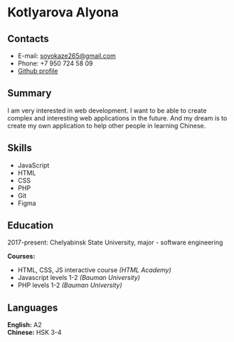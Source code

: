 # Kotlyarova Alyona

## Contacts
* E-mail: soyokaze265@gmail.com
* Phone: +7 950 724 58 09
* [Github profile](https://github.com/Soyo265)

## Summary
I am very interested in web development. I want to be able to create complex and interesting web applications in the future. And my dream is to create my own application to help other people in learning Chinese.

## Skills
* JavaScript
* HTML
* CSS
* PHP
* Git
* Figma

## Education
2017-present: Chelyabinsk State University, major - software engineering

**Courses:**
* HTML, CSS, JS interactive course *(HTML Academy)*
* Javascript levels 1-2 *(Bauman University)*
* PHP levels 1-2 *(Bauman University)*

## Languages
**English:** A2\
**Chinese:** HSK 3-4